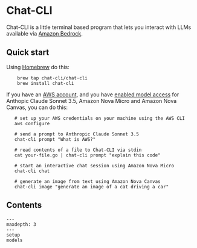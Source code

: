 # Chat-CLI

Chat-CLI is a little terminal based program that lets you interact with LLMs available via [Amazon Bedrock](https://aws.amazon.com/bedrock).

## Quick start

Using [Homebrew]() do this:

```shell
    brew tap chat-cli/chat-cli
    brew install chat-cli
```

If you have an [AWS account](#prereqs), and you have [enabled model access](#prereqs) for Anthopic Claude Sonnet 3.5, Amazon Nova Micro and Amazon Nova Canvas, you can do this:

```shell
   # set up your AWS credentials on your machine using the AWS CLI
   aws configure

   # send a prompt to Anthropic Claude Sonnet 3.5
   chat-cli prompt "What is AWS?"

   # read contents of a file to Chat-CLI via stdin
   cat your-file.go | chat-cli prompt "explain this code"

   # start an interactive chat session using Amazon Nova Micro
   chat-cli chat

   # generate an image from text using Amazon Nova Canvas
   chat-cli image "generate an image of a cat driving a car"
```

## Contents

```{toctree}
---
maxdepth: 3
---
setup
models
```